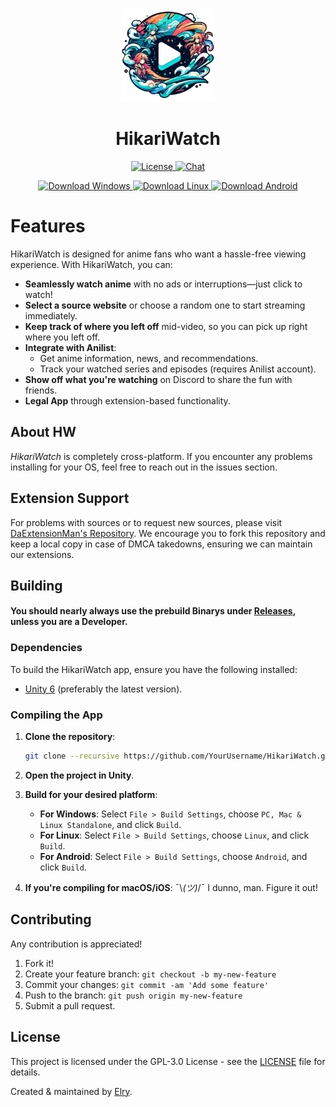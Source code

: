 <p align="center">
    <img width="150px" src="https://raw.githubusercontent.com/ElryGH/HikariWatch/refs/heads/main/Logo.png"/>
    <h1 align="center">HikariWatch</h1>
</p>

<p align="center">
  <a href="https://opensource.org/licenses/GPL-3.0" target="_blank">
    <img src="https://img.shields.io/badge/License-GPLv3-blue.svg" alt="License">
  </a>
  <a href="https://discord.gg/CFQScaxeAm" target="_blank">
    <img src="https://img.shields.io/badge/chat-on%20discord-7289da.svg" alt="Chat">
  </a>
</p>

<p align="center">
  <a href="/" target="_blank">
    <img src="https://img.shields.io/badge/Download-Windows-blue.svg" alt="Download Windows">
  </a>
  <a href="/" target="_blank">
    <img src="https://img.shields.io/badge/Download-Linux-orange.svg" alt="Download Linux">
  </a>
  <a href="/" target="_blank">
    <img src="https://img.shields.io/badge/Download-Android-darkgreen.svg" alt="Download Android">
  </a>
</p>

# Features

HikariWatch is designed for anime fans who want a hassle-free viewing experience. With HikariWatch, you can:

* **Seamlessly watch anime** with no ads or interruptions—just click to watch!
* **Select a source website** or choose a random one to start streaming immediately.
* **Keep track of where you left off** mid-video, so you can pick up right where you left off.
* **Integrate with Anilist**:
  * Get anime information, news, and recommendations.
  * Track your watched series and episodes (requires Anilist account).
* **Show off what you're watching** on Discord to share the fun with friends.
* **Legal App** through extension-based functionality.

## About HW

_HikariWatch_ is completely cross-platform. If you encounter any problems installing for your OS, feel free to reach out in the issues section.

## Extension Support

For problems with sources or to request new sources, please visit [DaExtensionMan's Repository](https://github.com/DaExtensionMan). We encourage you to fork this repository and keep a local copy in case of DMCA takedowns, ensuring we can maintain our extensions.

## Building

#### You should nearly always use the prebuild Binarys under [Releases](https://github.com/ElryGH/HikariWatch/releases), unless you are a Developer.

### Dependencies

To build the HikariWatch app, ensure you have the following installed:

* [Unity 6](https://unity.com/) (preferably the latest version).

### Compiling the App

1. **Clone the repository**:

    ```bash
    git clone --recursive https://github.com/YourUsername/HikariWatch.git
    ```

2. **Open the project in Unity**.

3. **Build for your desired platform**:
   - **For Windows**: Select `File > Build Settings`, choose `PC, Mac & Linux Standalone`, and click `Build`.
   - **For Linux**: Select `File > Build Settings`, choose `Linux`, and click `Build`.
   - **For Android**: Select `File > Build Settings`, choose `Android`, and click `Build`.

4. **If you're compiling for macOS/iOS**: ¯\\_(ツ)_/¯ I dunno, man. Figure it out!

## Contributing

Any contribution is appreciated!

1. Fork it!
2. Create your feature branch: `git checkout -b my-new-feature`
3. Commit your changes: `git commit -am 'Add some feature'`
4. Push to the branch: `git push origin my-new-feature`
5. Submit a pull request.

## License

This project is licensed under the GPL-3.0 License - see the [LICENSE](LICENSE) file for details.

Created & maintained by [Elry](https://github.com/ElryGH).
